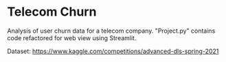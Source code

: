 # Telecom Churn
Analysis of user churn data for a telecom company. "Project.py" contains code refactored for web view using Streamlit.

Dataset: https://www.kaggle.com/competitions/advanced-dls-spring-2021

